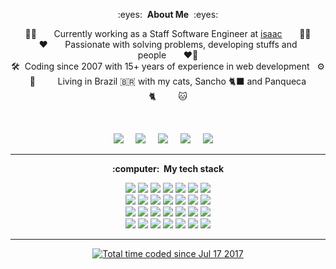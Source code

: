 <p align="center">
:eyes:&nbsp;&nbsp;<b>About Me</b>&nbsp;&nbsp;:eyes:
</p>

<p align="center">
  👨‍💻&nbsp;&nbsp;&nbsp;&nbsp;&nbsp;&nbsp;&nbsp;Currently working as a Staff Software Engineer at <a href="[Isaac](https://isaac.com.br/)">isaac</a>&nbsp;&nbsp;&nbsp;&nbsp;&nbsp;&nbsp;&nbsp;🧑‍🔧
  <br/>
  ♥️&nbsp;&nbsp;&nbsp;&nbsp;&nbsp;&nbsp;&nbsp;Passionate with solving problems, developing stuffs and people&nbsp;&nbsp;&nbsp;&nbsp;&nbsp;&nbsp;&nbsp;❤️‍🔥
  <br/>
  🛠️&nbsp;&nbsp;Coding since 2007 with 15+ years of experience in web development&nbsp;&nbsp;&nbsp;⚙️
  <br/>
  🐙&nbsp;&nbsp;&nbsp;&nbsp;&nbsp;&nbsp;&nbsp;&nbsp;&nbsp;Living in Brazil 🇧🇷 with my cats, Sancho 🐈‍⬛ and Panqueca 🐈&nbsp;&nbsp;&nbsp;&nbsp;&nbsp;&nbsp;&nbsp;&nbsp;&nbsp;🐱
</p>
<br/>
<p align="center">
  <a href="mailto:grippado@gmail.com?subject=Olá%20Gabriel%20Gripp"><img src="https://img.shields.io/badge/gmail-%23D14836.svg?&style=for-the-badge&logo=gmail&logoColor=white" /></a>&nbsp;&nbsp;&nbsp;&nbsp;
  <a href="https://www.linkedin.com/in/grippado/"><img src="https://img.shields.io/badge/linkedin-%230077B5.svg?&style=for-the-badge&logo=linkedin&logoColor=white" /></a>&nbsp;&nbsp;&nbsp;&nbsp;
  <a href="https://www.instagram.com/grippado/"><img src="https://img.shields.io/badge/instagram-%23dc2743.svg?&style=for-the-badge&logo=instagram&logoColor=white" /></a>&nbsp;&nbsp;&nbsp;&nbsp;
  <a href="https://www.facebook.com/grippado"><img src="https://img.shields.io/badge/facebook-%233B5998.svg?&style=for-the-badge&logo=facebook&logoColor=white" /></a>&nbsp;&nbsp;&nbsp;&nbsp;
  <a href="https://twitter.com/grippado"><img src="https://img.shields.io/badge/twitter-%231DA1F2.svg?&style=for-the-badge&logo=twitter&logoColor=white" /></a>&nbsp;&nbsp;&nbsp;&nbsp;
</p>

<hr/>

<p align="center">
  <b>:computer: &nbsp;My tech stack</b>
    
  <br/>
  
  <p align="center">
    <img src="https://img.shields.io/badge/HTML5-E34F26?style=for-the-badge&logo=html5&logoColor=white" />
    <img src="https://img.shields.io/badge/CSS-239120?&style=for-the-badge&logo=css3&logoColor=white"/>
    <img src="https://img.shields.io/badge/JavaScript-F7DF1E?style=for-the-badge&logo=javascript&logoColor=black"/>
    <img src="https://img.shields.io/badge/TypeScript-007ACC?style=for-the-badge&logo=typescript&logoColor=white"/>
    <img src="https://img.shields.io/badge/Node.js-43853D?style=for-the-badge&logo=node.js&logoColor=white"/>
    <img src="https://img.shields.io/badge/Vue.js-35495E?style=for-the-badge&logo=vue.js&logoColor=4FC08D"/>
    <img src="https://img.shields.io/badge/-ReactJs-61DAFB?logo=react&logoColor=white&style=for-the-badge" />
    <br/>
    <img src="https://img.shields.io/badge/GIT-%23F05033.svg?&style=flat&logo=git&logoColor=white"/>
    <img src="https://img.shields.io/badge/GITHUB-%23121011.svg?&style=flat&logo=github&logoColor=white"/>
    <img src="https://img.shields.io/badge/GITHUB%20ACTIONS-2088FF.svg?&style=flat&logo=github-actions&logoColor=white"/>
    <img src="https://img.shields.io/badge/DOCKER-2496ED.svg?&style=flat&logo=docker&logoColor=white"/>
    <img src="https://img.shields.io/badge/MONGODB-47A248.svg?&style=flat&logo=mongodb&logoColor=white"/>
    <img src="https://img.shields.io/badge/POSTGRES-%23316192.svg?&style=flat&logo=postgresql&"/>
    <img src="https://img.shields.io/badge/MARIADB-4479A1.svg?&style=flat&logo=mariadb&"/>
    <br/>
    <img src="https://img.shields.io/badge/DOMAIN%20DD-02569B.svg?&style=flat&logo=ddd&logoColor=white"/>
    <img src="https://img.shields.io/badge/TEST%20DD-E34F26.svg?&style=flat&logo=tdd&logoColor=white"/>
    <img src="https://img.shields.io/badge/PMBOK-DD0031.svg?&style=flat&logo=ddd&logoColor=white"/>
    <img src="https://img.shields.io/badge/SONARQUBE-4E9BCD.svg?&style=flat&logo=sonarqube&logoColor=white"/>
    <img src="https://img.shields.io/badge/PHP-777BB4.svg?&style=flat&logo=php&logoColor=white"/>
    <img src="https://img.shields.io/badge/JQUERY-0769AD.svg?&style=flat&logo=jquery&logoColor=white"/>
    <img src="https://img.shields.io/badge/PYTHON-3776AB.svg?&style=flat&logo=python&logoColor=white"/>
    <br/>
    <img src="https://img.shields.io/badge/REST-02569B.svg?&style=flat&logo=rest&logoColor=white"/>
    <img src="https://img.shields.io/badge/GRAPHQL-E10098.svg?&style=flat&logo=graphql&logoColor=white"/>
    <img src="https://img.shields.io/badge/LINUX-FCC624?style=flat-square&logo=linux&logoColor=black"/>
    <img src="https://img.shields.io/badge/VSCODE-007ACC.svg?&style=flat&logo=visual-studio-code"/>
    <img src="https://img.shields.io/badge/CLEAN%20ARCHITECTURE-6DB33F.svg?&style=flat&logoColor=white"/>
    <img src="https://img.shields.io/badge/MVC-888888.svg?&style=flat&logoColor=white"/>
    <img src="https://img.shields.io/badge/MVVM-888888.svg?&style=flat&logoColor=white"/>
  </p>
</p>


<hr/>

  <p align="center">
    <a href="https://wakatime.com/@0d60c504-3819-4ce7-94f7-0891e4cc7b8b"><img src="https://wakatime.com/badge/user/0d60c504-3819-4ce7-94f7-0891e4cc7b8b.svg" alt="Total time coded since Jul 17 2017" /></a>
  </p>
